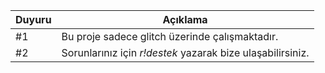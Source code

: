 | Duyuru | Açıklama | 
| ------ | ------ |
| #1 | Bu proje sadece glitch üzerinde çalışmaktadır. |
| #2 | Sorunlarınız için *r!destek* yazarak bize ulaşabilirsiniz. |
